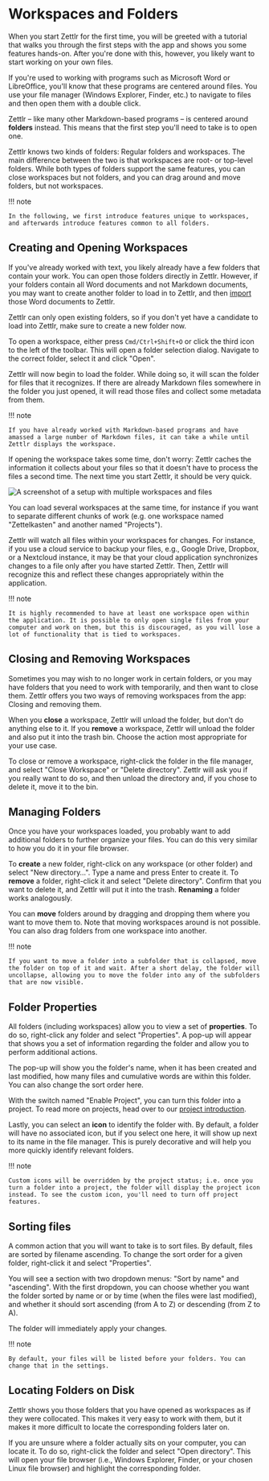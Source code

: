 # Workspaces and Folders

When you start Zettlr for the first time, you will be greeted with a tutorial that walks you through the first steps with the app and shows you some features hands-on. After you're done with this, however, you likely want to start working on your own files.

If you're used to working with programs such as Microsoft Word or LibreOffice, you'll know that these programs are centered around files. You use your file manager (Windows Explorer, Finder, etc.) to navigate to files and then open them with a double click.

Zettlr – like many other Markdown-based programs – is centered around **folders** instead. This means that the first step you'll need to take is to open one.

Zettlr knows two kinds of folders: Regular folders and workspaces. The main difference between the two is that workspaces are root- or top-level folders. While both types of folders support the same features, you can close workspaces but not folders, and you can drag around and move folders, but not workspaces.

!!! note

    In the following, we first introduce features unique to workspaces, and afterwards introduce features common to all folders.

## Creating and Opening Workspaces

If you've already worked with text, you likely already have a few folders that contain your work. You can open those folders directly in Zettlr. However, if your folders contain all Word documents and not Markdown documents, you may want to create another folder to load in to Zettlr, and then [import](import.md) those Word documents to Zettlr.

Zettlr can only open existing folders, so if you don't yet have a candidate to load into Zettlr, make sure to create a new folder now.

To open a workspace, either press `Cmd/Ctrl+Shift+O` or click the third icon to the left of the toolbar. This will open a folder selection dialog. Navigate to the correct folder, select it and click "Open".

Zettlr will now begin to load the folder. While doing so, it will scan the folder for files that it recognizes. If there are already Markdown files somewhere in the folder you just opened, it will read those files and collect some metadata from them.

!!! note

    If you have already worked with Markdown-based programs and have amassed a large number of Markdown files, it can take a while until Zettlr displays the workspace.

If opening the workspace takes some time, don't worry: Zettlr caches the information it collects about your files so that it doesn't have to process the files a second time. The next time you start Zettlr, it should be very quick.

![A screenshot of a setup with multiple workspaces and files](../img/file_tree_roots.png)

You can load several workspaces at the same time, for instance if you want to separate different chunks of work (e.g. one workspace named "Zettelkasten" and another named "Projects").

Zettlr will watch all files within your workspaces for changes. For instance, if you use a cloud service to backup your files, e.g., Google Drive, Dropbox, or a Nextcloud instance, it may be that your cloud application synchronizes changes to a file only after you have started Zettlr. Then, Zettlr will recognize this and reflect these changes appropriately within the application.

!!! note

    It is highly recommended to have at least one workspace open within the application. It is possible to only open single files from your computer and work on them, but this is discouraged, as you will lose a lot of functionality that is tied to workspaces.

## Closing and Removing Workspaces

Sometimes you may wish to no longer work in certain folders, or you may have folders that you need to work with temporarily, and then want to close them. Zettlr offers you two ways of removing workspaces from the app: Closing and removing them.

When you **close** a workspace, Zettlr will unload the folder, but don't do anything else to it. If you **remove** a workspace, Zettlr will unload the folder and also put it into the trash bin. Choose the action most appropriate for your use case.

To close or remove a workspace, right-click the folder in the file manager, and select "Close Workspace" or "Delete directory". Zettlr will ask you if you really want to do so, and then unload the directory and, if you chose to delete it, move it to the bin.

## Managing Folders

Once you have your workspaces loaded, you probably want to add additional folders to further organize your files. You can do this very similar to how you do it in your file browser.

To **create** a new folder, right-click on any workspace (or other folder) and select "New directory…". Type a name and press Enter to create it. To **remove** a folder, right-click it and select "Delete directory". Confirm that you want to delete it, and Zettlr will put it into the trash. **Renaming** a folder works analogously.

You can **move** folders around by dragging and dropping them where you want to move them to. Note that moving workspaces around is not possible. You can also drag folders from one workspace into another.

!!! note

    If you want to move a folder into a subfolder that is collapsed, move the folder on top of it and wait. After a short delay, the folder will uncollapse, allowing you to move the folder into any of the subfolders that are now visible.

## Folder Properties

All folders (including workspaces) allow you to view a set of **properties**. To do so, right-click any folder and select "Properties". A pop-up will appear that shows you a set of information regarding the folder and allow you to perform additional actions.

The pop-up will show you the folder's name, when it has been created and last modified, how many files and cumulative words are within this folder. You can also change the sort order here.

With the switch named "Enable Project", you can turn this folder into a project. To read more on projects, head over to our [project introduction](../advanced/projects.md).

Lastly, you can select an **icon** to identify the folder with. By default, a folder will have no associated icon, but if you select one here, it will show up next to its name in the file manager. This is purely decorative and will help you more quickly identify relevant folders.

!!! note

    Custom icons will be overridden by the project status; i.e. once you turn a folder into a project, the folder will display the project icon instead. To see the custom icon, you'll need to turn off project features.

## Sorting files

A common action that you will want to take is to sort files. By default, files are sorted by filename ascending. To change the sort order for a given folder, right-click it and select "Properties".

You will see a section with two dropdown menus: "Sort by name" and "ascending". With the first dropdown, you can choose whether you want the folder sorted by name or or by time (when the files were last modified), and whether it should sort ascending (from A to Z) or descending (from Z to A).

The folder will immediately apply your changes.

!!! note

    By default, your files will be listed before your folders. You can change that in the settings.

## Locating Folders on Disk

Zettlr shows you those folders that you have opened as workspaces as if they were collocated. This makes it very easy to work with them, but it makes it more difficult to locate the corresponding folders later on.

If you are unsure where a folder actually sits on your computer, you can locate it. To do so, right-click the folder and select "Open directory". This will open your file browser (i.e., Windows Explorer, Finder, or your chosen Linux file browser) and highlight the corresponding folder.
